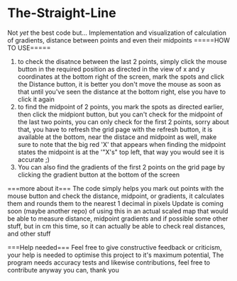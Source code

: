 # The-Straight-Line
Not *yet* the best code but...
Implementation and visualization of calculation of gradients, distance between points and even their midpoints
=====HOW TO USE=====
1. to check the disatnce between the last 2 points, simply click the mouse button in the required position as directed in the view of x and y coordinates at the bottom right of the screen, mark the spots  and click the Distance button, it is better you don't move the mouse as soon as that until you've seen the distance at the bottom right, else you have to click it again
2. to find the midpoint of 2 points, you mark the spots as directed earlier, then click the midpiont button, but you can't check for the midpoint of the last two points, you can only check for the first 2 points, sorry about that, you have to refresh the grid page with the refresh button, it is available at the bottom, near the distace and midpoint as well, make sure to note that the big red 'X' that appears when finding the midpoint states the midpoint is at the '"X's" top left, that way you would see it is accurate ;)
3. You can also find the gradients of the first 2 points on the grid page by clicking the gradient button at the bottom of the screen

===more about it===
The code simply helps you mark out points with the mouse button and check the distance, midpoint, or gradients, it calculates them and rounds them to the nearest 1 decimal in pixels
Update is coming soon (maybe another repo) of using this in an actual scaled map that would be able to measure distance, midpoint gradients and if possible some other stuff, but in 
cm this time, so it can actually be able to check real distances, and other stuff

===Help needed===
Feel free to give constructive feedback or criticism, your help is needed to optimise this project to it's maximum potential,
The program needs accuracy tests and likewise contributions, feel free to contribute anyway you can, thank you
